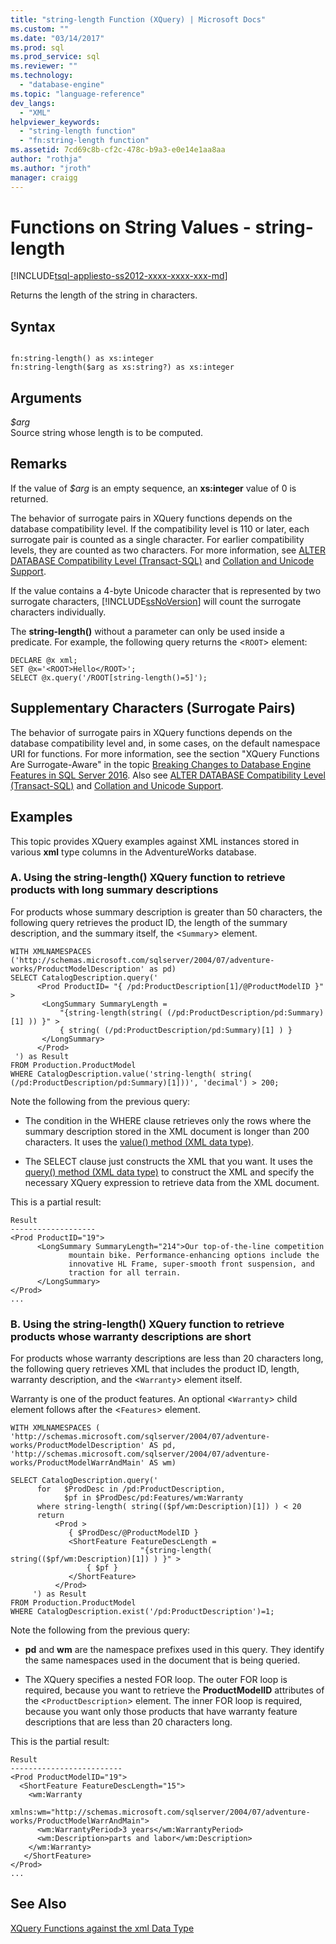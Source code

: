 ```yaml
---
title: "string-length Function (XQuery) | Microsoft Docs"
ms.custom: ""
ms.date: "03/14/2017"
ms.prod: sql
ms.prod_service: sql
ms.reviewer: ""
ms.technology: 
  - "database-engine"
ms.topic: "language-reference"
dev_langs: 
  - "XML"
helpviewer_keywords: 
  - "string-length function"
  - "fn:string-length function"
ms.assetid: 7cd69c8b-cf2c-478c-b9a3-e0e14e1aa8aa
author: "rothja"
ms.author: "jroth"
manager: craigg
---
```

# Functions on String Values - string-length
[!INCLUDE[tsql-appliesto-ss2012-xxxx-xxxx-xxx-md](../includes/tsql-appliesto-ss2012-xxxx-xxxx-xxx-md.md)]

  Returns the length of the string in characters.  
  
## Syntax  
  
```  
  
fn:string-length() as xs:integer  
fn:string-length($arg as xs:string?) as xs:integer  
```  
  
## Arguments  
 *$arg*  
 Source string whose length is to be computed.  
  
## Remarks  
 If the value of *$arg* is an empty sequence, an **xs:integer** value of 0 is returned.  
  
 The behavior of surrogate pairs in XQuery functions depends on the database compatibility level. If the compatibility level is 110 or later, each surrogate pair is counted as a single character. For earlier compatibility levels, they are counted as two characters. For more information, see [ALTER DATABASE Compatibility Level &#40;Transact-SQL&#41;](../t-sql/statements/alter-database-transact-sql-compatibility-level.md) and [Collation and Unicode Support](../relational-databases/collations/collation-and-unicode-support.md).  
  
 If the value contains a 4-byte Unicode character that is represented by two surrogate characters, [!INCLUDE[ssNoVersion](../includes/ssnoversion-md.md)] will count the surrogate characters individually.  
  
 The **string-length()** without a parameter can only be used inside a predicate. For example, the following query returns the <`ROOT`> element:  
  
```  
DECLARE @x xml;  
SET @x='<ROOT>Hello</ROOT>';  
SELECT @x.query('/ROOT[string-length()=5]');  
```  
  
## Supplementary Characters (Surrogate Pairs)  
 The behavior of surrogate pairs in XQuery functions depends on the database compatibility level and, in some cases, on the default namespace URI for functions. For more information, see the section "XQuery Functions Are Surrogate-Aware" in the topic [Breaking Changes to Database Engine Features in SQL Server 2016](../database-engine/breaking-changes-to-database-engine-features-in-sql-server-2016.md). Also see [ALTER DATABASE Compatibility Level &#40;Transact-SQL&#41;](../t-sql/statements/alter-database-transact-sql-compatibility-level.md) and [Collation and Unicode Support](../relational-databases/collations/collation-and-unicode-support.md).  
  
## Examples  
 This topic provides XQuery examples against XML instances stored in various **xml** type columns in the AdventureWorks database.  
  
### A. Using the string-length() XQuery function to retrieve products with long summary descriptions  
 For products whose summary description is greater than 50 characters, the following query retrieves the product ID, the length of the summary description, and the summary itself, the <`Summary`> element.  
  
```  
WITH XMLNAMESPACES ('http://schemas.microsoft.com/sqlserver/2004/07/adventure-works/ProductModelDescription' as pd)  
SELECT CatalogDescription.query('  
      <Prod ProductID= "{ /pd:ProductDescription[1]/@ProductModelID }" >  
       <LongSummary SummaryLength =   
           "{string-length(string( (/pd:ProductDescription/pd:Summary)[1] )) }" >  
           { string( (/pd:ProductDescription/pd:Summary)[1] ) }  
       </LongSummary>  
      </Prod>  
 ') as Result  
FROM Production.ProductModel  
WHERE CatalogDescription.value('string-length( string( (/pd:ProductDescription/pd:Summary)[1]))', 'decimal') > 200;  
```  
  
 Note the following from the previous query:  
  
-   The condition in the WHERE clause retrieves only the rows where the summary description stored in the XML document is longer than 200 characters. It uses the [value() method (XML data type)](../t-sql/xml/value-method-xml-data-type.md).  
  
-   The SELECT clause just constructs the XML that you want. It uses the [query() method (XML data type)](../t-sql/xml/query-method-xml-data-type.md) to construct the XML and specify the necessary XQuery expression to retrieve data from the XML document.  
  
 This is a partial result:  
  
```  
Result  
-------------------  
<Prod ProductID="19">  
      <LongSummary SummaryLength="214">Our top-of-the-line competition   
             mountain bike. Performance-enhancing options include the  
             innovative HL Frame, super-smooth front suspension, and   
             traction for all terrain.  
      </LongSummary>  
</Prod>  
...  
```  
  
### B. Using the string-length() XQuery function to retrieve products whose warranty descriptions are short  
 For products whose warranty descriptions are less than 20 characters long, the following query retrieves XML that includes the product ID, length, warranty description, and the <`Warranty`> element itself.  
  
 Warranty is one of the product features. An optional <`Warranty`> child element follows after the <`Features`> element.  
  
```  
WITH XMLNAMESPACES (  
'http://schemas.microsoft.com/sqlserver/2004/07/adventure-works/ProductModelDescription' AS pd,  
'http://schemas.microsoft.com/sqlserver/2004/07/adventure-works/ProductModelWarrAndMain' AS wm)  
  
SELECT CatalogDescription.query('  
      for   $ProdDesc in /pd:ProductDescription,  
            $pf in $ProdDesc/pd:Features/wm:Warranty  
      where string-length( string(($pf/wm:Description)[1]) ) < 20  
      return   
          <Prod >  
             { $ProdDesc/@ProductModelID }  
             <ShortFeature FeatureDescLength =   
                             "{string-length( string(($pf/wm:Description)[1]) ) }" >  
                 { $pf }  
             </ShortFeature>  
          </Prod>  
     ') as Result  
FROM Production.ProductModel  
WHERE CatalogDescription.exist('/pd:ProductDescription')=1;  
```  
  
 Note the following from the previous query:  
  
-   **pd** and **wm** are the namespace prefixes used in this query. They identify the same namespaces used in the document that is being queried.  
  
-   The XQuery specifies a nested FOR loop. The outer FOR loop is required, because you want to retrieve the **ProductModelID** attributes of the <`ProductDescription`> element. The inner FOR loop is required, because you want only those products that have warranty feature descriptions that are less than 20 characters long.  
  
 This is the partial result:  
  
```  
Result  
-------------------------  
<Prod ProductModelID="19">  
  <ShortFeature FeatureDescLength="15">  
    <wm:Warranty   
       xmlns:wm="http://schemas.microsoft.com/sqlserver/2004/07/adventure-works/ProductModelWarrAndMain">  
      <wm:WarrantyPeriod>3 years</wm:WarrantyPeriod>  
      <wm:Description>parts and labor</wm:Description>  
    </wm:Warranty>  
   </ShortFeature>  
</Prod>  
...  
```  
  
## See Also  
 [XQuery Functions against the xml Data Type](../xquery/xquery-functions-against-the-xml-data-type.md)  
  
  
